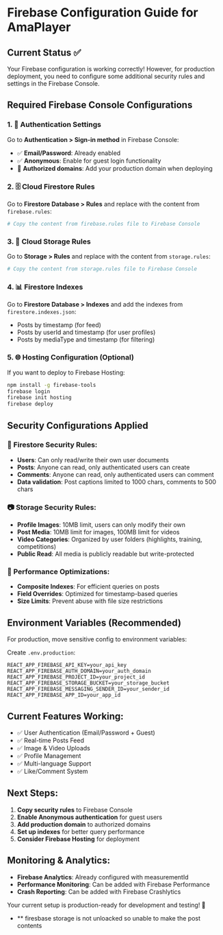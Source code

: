 # Firebase Configuration Guide for AmaPlayer

## Current Status ✅
Your Firebase configuration is working correctly! However, for production deployment, you need to configure some additional security rules and settings in the Firebase Console.

## Required Firebase Console Configurations

### 1. 🔐 Authentication Settings
Go to **Authentication > Sign-in method** in Firebase Console:
- ✅ **Email/Password**: Already enabled
- ✅ **Anonymous**: Enable for guest login functionality
- 🔧 **Authorized domains**: Add your production domain when deploying

### 2. 🗄️ Cloud Firestore Rules
Go to **Firestore Database > Rules** and replace with the content from `firebase.rules`:
```bash
# Copy the content from firebase.rules file to Firebase Console
```

### 3. 📁 Cloud Storage Rules  
Go to **Storage > Rules** and replace with the content from `storage.rules`:
```bash
# Copy the content from storage.rules file to Firebase Console
```

### 4. 📊 Firestore Indexes
Go to **Firestore Database > Indexes** and add the indexes from `firestore.indexes.json`:
- Posts by timestamp (for feed)
- Posts by userId and timestamp (for user profiles)
- Posts by mediaType and timestamp (for filtering)

### 5. 🌐 Hosting Configuration (Optional)
If you want to deploy to Firebase Hosting:
```bash
npm install -g firebase-tools
firebase login
firebase init hosting
firebase deploy
```

## Security Configurations Applied

### 📝 Firestore Security Rules:
- **Users**: Can only read/write their own user documents
- **Posts**: Anyone can read, only authenticated users can create
- **Comments**: Anyone can read, only authenticated users can comment
- **Data validation**: Post captions limited to 1000 chars, comments to 500 chars

### 📷 Storage Security Rules:
- **Profile Images**: 10MB limit, users can only modify their own
- **Post Media**: 10MB limit for images, 100MB limit for videos
- **Video Categories**: Organized by user folders (highlights, training, competitions)
- **Public Read**: All media is publicly readable but write-protected

### 🚀 Performance Optimizations:
- **Composite Indexes**: For efficient queries on posts
- **Field Overrides**: Optimized for timestamp-based queries
- **Size Limits**: Prevent abuse with file size restrictions

## Environment Variables (Recommended)
For production, move sensitive config to environment variables:

Create `.env.production`:
```env
REACT_APP_FIREBASE_API_KEY=your_api_key
REACT_APP_FIREBASE_AUTH_DOMAIN=your_auth_domain
REACT_APP_FIREBASE_PROJECT_ID=your_project_id
REACT_APP_FIREBASE_STORAGE_BUCKET=your_storage_bucket
REACT_APP_FIREBASE_MESSAGING_SENDER_ID=your_sender_id
REACT_APP_FIREBASE_APP_ID=your_app_id
```

## Current Features Working:
- ✅ User Authentication (Email/Password + Guest)
- ✅ Real-time Posts Feed
- ✅ Image & Video Uploads
- ✅ Profile Management
- ✅ Multi-language Support
- ✅ Like/Comment System

## Next Steps:
1. **Copy security rules** to Firebase Console
2. **Enable Anonymous authentication** for guest users
3. **Add production domain** to authorized domains
4. **Set up indexes** for better query performance
5. **Consider Firebase Hosting** for deployment

## Monitoring & Analytics:
- **Firebase Analytics**: Already configured with measurementId
- **Performance Monitoring**: Can be added with Firebase Performance
- **Crash Reporting**: Can be added with Firebase Crashlytics

Your current setup is production-ready for development and testing! 🚀


- ** firesbase storage is not unloacked so unable to make the post contents